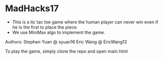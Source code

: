 # MadHacks17

* This is a tic tac toe game where the human player can never win even if he is the first to place the piece. 
* We use MiniMax algo to implement the game.

Authors: Stephen Yuan @ syuan16          Eric Wang @ EricWang12

To play the game, simply clone the repo and open main.html
